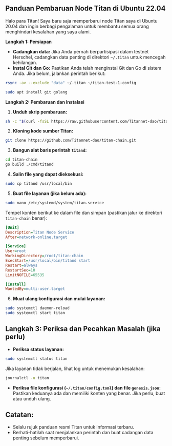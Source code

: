 ## Panduan Pembaruan Node Titan di Ubuntu 22.04

Halo para Titan! Saya baru saja memperbarui node Titan saya di Ubuntu 20.04 dan ingin berbagi pengalaman untuk membantu semua orang menghindari kesalahan yang saya alami.

**Langkah 1: Persiapan**

* **Cadangkan data:** Jika Anda pernah berpartisipasi dalam testnet Herschel, cadangkan data penting di direktori `~/.titan` untuk mencegah kehilangan.
* **Instal Git dan Go:** Pastikan Anda telah menginstal Git dan Go di sistem Anda. Jika belum, jalankan perintah berikut:

```bash
rsync -av --exclude "data" ~/.titan ~/titan-test-1-config
```

```bash
sudo apt install git golang
```

**Langkah 2: Pembaruan dan Instalasi**

1. **Unduh skrip pembaruan:**

```bash
sh -c "$(curl -fsSL https://raw.githubusercontent.com/Titannet-dao/titan-chain/main/scripts/update.sh)"
```

2. **Kloning kode sumber Titan:**

```bash
git clone https://github.com/Titannet-dao/titan-chain.git
```

3. **Bangun alat baris perintah `titand`:**

```bash
cd titan-chain
go build ./cmd/titand
```

4. **Salin file yang dapat dieksekusi:**

```bash
sudo cp titand /usr/local/bin
```

5. **Buat file layanan (jika belum ada):**

```bash
sudo nano /etc/systemd/system/titan.service
```

Tempel konten berikut ke dalam file dan simpan (pastikan jalur ke direktori `titan-chain` benar):

```ini
[Unit]
Description=Titan Node Service
After=network-online.target

[Service]
User=root
WorkingDirectory=/root/titan-chain
ExecStart=/usr/local/bin/titand start
Restart=always
RestartSec=10
LimitNOFILE=65535

[Install]
WantedBy=multi-user.target
```

6. **Muat ulang konfigurasi dan mulai layanan:**

```bash
sudo systemctl daemon-reload
sudo systemctl start titan
```

## Langkah 3: Periksa dan Pecahkan Masalah (jika perlu)

* **Periksa status layanan:**

```bash
sudo systemctl status titan
```

Jika layanan tidak berjalan, lihat log untuk menemukan kesalahan:

```bash
journalctl -u titan
```

* **Periksa file konfigurasi (`~/.titan/config.toml`) dan file `genesis.json`:** Pastikan keduanya ada dan memiliki konten yang benar. Jika perlu, buat atau unduh ulang.

## Catatan:

* Selalu rujuk panduan resmi Titan untuk informasi terbaru.
* Berhati-hatilah saat menjalankan perintah dan buat cadangan data penting sebelum memperbarui.

